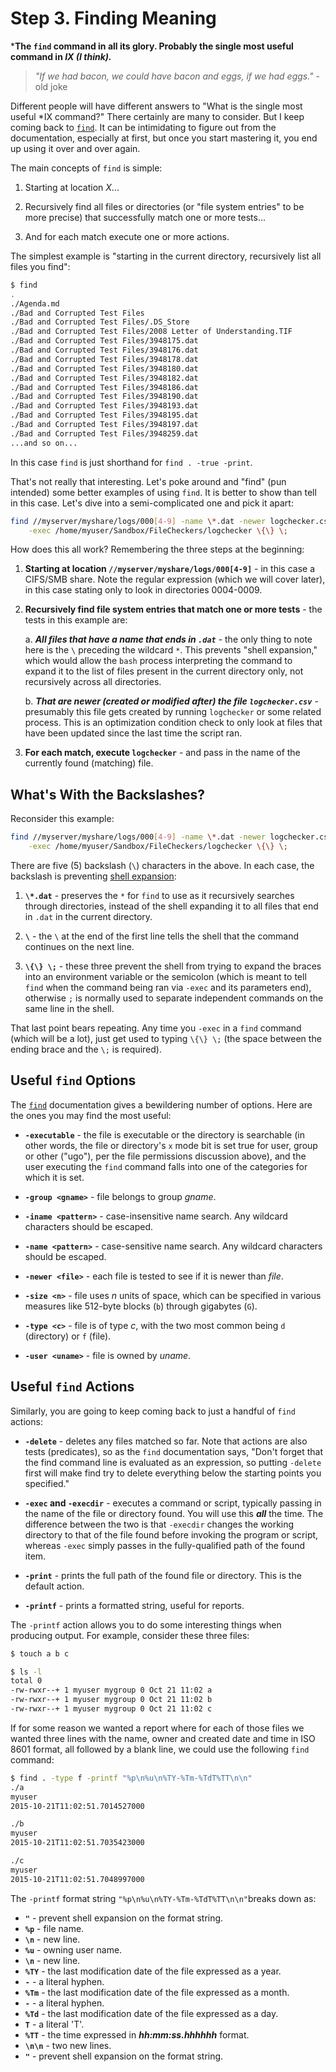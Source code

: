   
# Step 3. Finding Meaning

***The `find` command in all its glory. Probably the single most useful
command in *IX (I think).***

> *"If we had bacon, we could have bacon and eggs, if we had eggs."* - old
> joke

Different people will have different answers to "What is the single most
useful *IX command?" There certainly are many to consider. But I keep
coming back to [`find`](http://linux.die.net/man/1/find). It can be
intimidating to figure out from the documentation, especially at first,
but once you start mastering it, you end up using it over and over again.

The main concepts of `find` is simple:

1. Starting at location *X*...

2. Recursively find all files or directories (or "file system entries" to
be more precise) that successfully match one or more tests...

3. And for each match execute one or more actions.

The simplest example is "starting in the current directory, recursively
list all files you find":

```bash
$ find
.
./Agenda.md
./Bad and Corrupted Test Files
./Bad and Corrupted Test Files/.DS_Store
./Bad and Corrupted Test Files/2008 Letter of Understanding.TIF
./Bad and Corrupted Test Files/3948175.dat
./Bad and Corrupted Test Files/3948176.dat
./Bad and Corrupted Test Files/3948178.dat
./Bad and Corrupted Test Files/3948180.dat
./Bad and Corrupted Test Files/3948182.dat
./Bad and Corrupted Test Files/3948186.dat
./Bad and Corrupted Test Files/3948190.dat
./Bad and Corrupted Test Files/3948193.dat
./Bad and Corrupted Test Files/3948195.dat
./Bad and Corrupted Test Files/3948197.dat
./Bad and Corrupted Test Files/3948259.dat
...and so on...
```

In this case `find` is just shorthand for `find . -true -print`.

That's not really that interesting. Let's poke around and "find" (pun
intended) some better examples of using `find`. It is better to show than
tell in this case. Let's dive into a semi-complicated one and pick it
apart:

```bash
find //myserver/myshare/logs/000[4-9] -name \*.dat -newer logchecker.csv \
    -exec /home/myuser/Sandbox/FileCheckers/logchecker \{\} \;
```

How does this all work? Remembering the three steps at the beginning:

1. **Starting at location `//myserver/myshare/logs/000[4-9]`** - in this
case a CIFS/SMB share. Note the regular expression (which we will cover
later), in this case stating only to look in directories 0004-0009.

2. **Recursively find file system entries that match one or more tests** -
the tests in this example are:

    a. ***All files that have a name that ends in `.dat`*** - the only
    thing to note here is the `\` preceding the wildcard `*`. This
    prevents "shell expansion," which would allow the `bash` process
    interpreting the command to expand it to the list of files present in
    the current directory only, not recursively across all directories.

    b. ***That are newer (created or modified after) the file
    `logchecker.csv`*** - presumably this file gets created by running
    `logchecker` or some related process. This is an optimization
    condition check to only look at files that have been updated since the
    last time the script ran.

3. **For each match, execute `logchecker`** - and pass in the name of the
currently found (matching) file.

## What's With the Backslashes? 

Reconsider this example:

```bash
find //myserver/myshare/logs/000[4-9] -name \*.dat -newer logchecker.csv \
    -exec /home/myuser/Sandbox/FileCheckers/logchecker \{\} \;
```
          
There are five (5) backslash (`\`) characters in the above. In each case,
the backslash is preventing
[shell expansion](http://www.tldp.org/LDP/Bash-Beginners-Guide/html/sect_03_04.html):

1. **`\*.dat`** - preserves the `*` for `find` to use as it recursively
searches through directories, instead of the shell expanding it to all
files that end in `.dat` in the current directory.

2. **`\`** - the `\` at the end of the first line tells the shell that the
command continues on the next line.

3. **`\{\} \;`** - these three prevent the shell from trying to expand the
braces into an environment variable or the semicolon (which is meant to
tell `find` when the command being ran via `-exec` and its parameters end),
otherwise `;` is normally used to separate independent commands on the same
line in the shell.

That last point bears repeating. Any time you `-exec` in a `find`
command (which will be a lot), just get used to typing `\{\} \;` (the
space between the ending brace and the `\;` is required).

## Useful `find` Options

The [`find`](http://linux.die.net/man/1/find) documentation gives a
bewildering number of options. Here are the ones you may find the most
useful:

* **`-executable`** - the file is executable or the directory is searchable
(in other words, the file or directory's `x` mode bit is set true for user,
group or other ("ugo"), per the file permissions discussion above), and the
user executing the `find` command falls into one of the categories for
which it is set.

* **`-group <gname>`** - file belongs to group *gname*.

* **`-iname <pattern>`** - case-insensitive name search. Any wildcard
characters should be escaped.

* **`-name <pattern>`** - case-sensitive name search. Any wildcard
characters should be escaped.

* **`-newer <file>`** - each file is tested to see if it is newer than
*file*.

* **`-size <n>`** - file uses *n* units of space, which can be specified in
various measures like 512-byte blocks (`b`) through gigabytes (`G`).

* **`-type <c>`** - file is of type *c*, with the two most common being
`d` (directory) or `f` (file).

* **`-user <uname>`** - file is owned by *uname*.

## Useful `find` Actions

Similarly, you are going to keep coming back to just a handful of `find`
actions:

* **`-delete`** - deletes any files matched so far. Note that actions are
also tests (predicates), so as the `find` documentation says, "Don't forget
that the find command line is evaluated as an expression, so putting
`-delete` first will make find try to delete everything below the starting
points you specified."

* **`-exec` and `-execdir`** - executes a command or script, typically
passing in the name of the file or directory found. You will use this
***all*** the time. The difference between the two is that `-execdir`
changes the working directory to that of the file found before invoking
the program or script, whereas `-exec` simply passes in the fully-qualified
path of the found item.

* **`-print`** - prints the full path of the found file or directory. This
is the default action.

* **`-printf`** - prints a formatted string, useful for reports.

The `-printf` action allows you to do some interesting things when
producing output. For example, consider these three files:

```bash
$ touch a b c

$ ls -l
total 0
-rw-rwxr--+ 1 myuser mygroup 0 Oct 21 11:02 a
-rw-rwxr--+ 1 myuser mygroup 0 Oct 21 11:02 b
-rw-rwxr--+ 1 myuser mygroup 0 Oct 21 11:02 c
```

If for some reason we wanted a report where for each of those files we
wanted three lines with the name, owner and created date and time in ISO
8601 format, all followed by a blank line, we could use the following
`find` command:

```bash
$ find . -type f -printf "%p\n%u\n%TY-%Tm-%TdT%TT\n\n"
./a
myuser
2015-10-21T11:02:51.7014527000

./b
myuser
2015-10-21T11:02:51.7035423000

./c
myuser
2015-10-21T11:02:51.7048997000
```

The `-printf` format string `"%p\n%u\n%TY-%Tm-%TdT%TT\n\n"`breaks down as:

* **`"`** - prevent shell expansion on the format string.
* **`%p`** - file name.
* **`\n`** - new line.
* **`%u`** - owning user name.
* **`\n`** - new line.
* **`%TY`** - the last modification date of the file expressed as a year.
* **`-`** - a literal hyphen. 
* **`%Tm`** - the last modification date of the file expressed as a month.
* **`-`** - a literal hyphen. 
* **`%Td`** - the last modification date of the file expressed as a day.
* **`T`** - a literal 'T'.
* **`%TT`** - the time expressed in ***hh:mm:ss.hhhhhh*** format.
* **`\n\n`** - two new lines.
* **`"`** - prevent shell expansion on the format string.
  